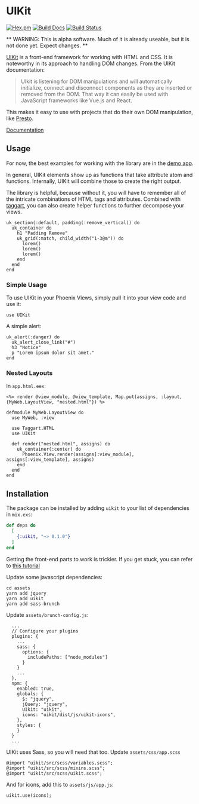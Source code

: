 # UIKit

[![Hex.pm](https://img.shields.io/hexpm/v/uikit.svg)](https://hex.pm/packages/uikit)
[![Build Docs](https://img.shields.io/badge/hexdocs-release-blue.svg)](https://hexdocs.pm/uikit/index.html)
[![Build Status](https://travis-ci.org/ijcd/uikit.svg?branch=master)](https://travis-ci.org/ijcd/uikit)

** WARNING: This is alpha software. Much of it is already useable, but it is not done yet. Expect changes. **

[UIKit](https://getuikit.com/) is a front-end framework for working
with HTML and CSS. It is noteworthy in its approach to handling DOM
changes. From the UIKit documentation:

> UIkit is listening for DOM manipulations and will automatically
> initialize, connect and disconnect components as they are inserted
> or removed from the DOM. That way it can easily be used with
> JavaScript frameworks like Vue.js and React.

This makes it easy to use with projects that do their own DOM
manipulation, like [Presto](https://github.com/ijcd/presto).

[Documentation](http://hexdocs.pm/uikit/)

## Usage

For now, the best examples for working with the library are in the [demo app](https://github.com/ijcd/uikit_demo).

In general, UIKit elements show up as functions that take attribute atom and functions.
Internally, UIKit will combine those to create the right output.

The library is helpful, because without it, you will have to remember all of the intricate combinations
of HTML tags and attributes. Combined with [taggart](https://github.com/ijcd/taggart), you can also
create helper functions to further decompose your views.

```
uk_section(:default, padding(:remove_vertical)) do
  uk_container do
    h1 "Padding Remove"
    uk_grid(:match, child_width("1-3@m")) do
      lorem()
      lorem()
      lorem()
    end
  end
end
```

### Simple Usage

To use UIKit in your Phoenix Views, simply pull it into your view code and use it:

```
use UIKit
```

A simple alert:

```
uk_alert(:danger) do
  uk_alert_close_link("#")
  h3 "Notice"
  p "Lorem ipsum dolor sit amet."
end
```

### Nested Layouts

In `app.html.eex`:

```
<%= render @view_module, @view_template, Map.put(assigns, :layout, {MyWeb.LayoutView, "nested.html"}) %>
```

```
defmodule MyWeb.LayoutView do
  use MyWeb, :view

  use Taggart.HTML
  use UIKit

  def render("nested.html", assigns) do
    uk_container(:center) do
      Phoenix.View.render(assigns[:view_module], assigns[:view_template], assigns)
    end
  end
end
```


## Installation

The package can be installed by adding `uikit` to your list of dependencies in `mix.exs`:

```elixir
def deps do
  [
    {:uikit, "~> 0.1.0"}
  ]
end
```

Getting the front-end parts to work is trickier. If you get stuck, you can refer to [this tutorial](https://medium.com/@ravernkoh/installing-uikit-3-in-phoenix-1-3-and-brunch-ba6c0262ab9c)


Update some javascript dependencies:

```
cd assets
yarn add jquery
yarn add uikit
yarn add sass-brunch
```

Update `assets/brunch-config.js`:

```
  ...
  // Configure your plugins
  plugins: {
    ...
    sass: {
      options: {
        includePaths: ["node_modules"]
      }
    }
    ...
  },
  npm: {
    enabled: true,
    globals: {
      $: "jquery",
      jQuery: "jquery",
      UIkit: "uikit",
      icons: "uikit/dist/js/uikit-icons",
    },
    styles: {
    }
  }
  ...
```

UIKit uses Sass, so you will need that too. Update `assets/css/app.scss`

```
@import "uikit/src/scss/variables.scss";
@import "uikit/src/scss/mixins.scss";
@import "uikit/src/scss/uikit.scss";
```

And for icons, add this to `assets/js/app.js`:

```
uikit.use(icons);
```

